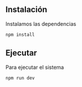 ## Instalación

Instalamos las dependencias

```bash
npm install
```

## Ejecutar

Para ejecutar el sistema

```bash
npm run dev
```
